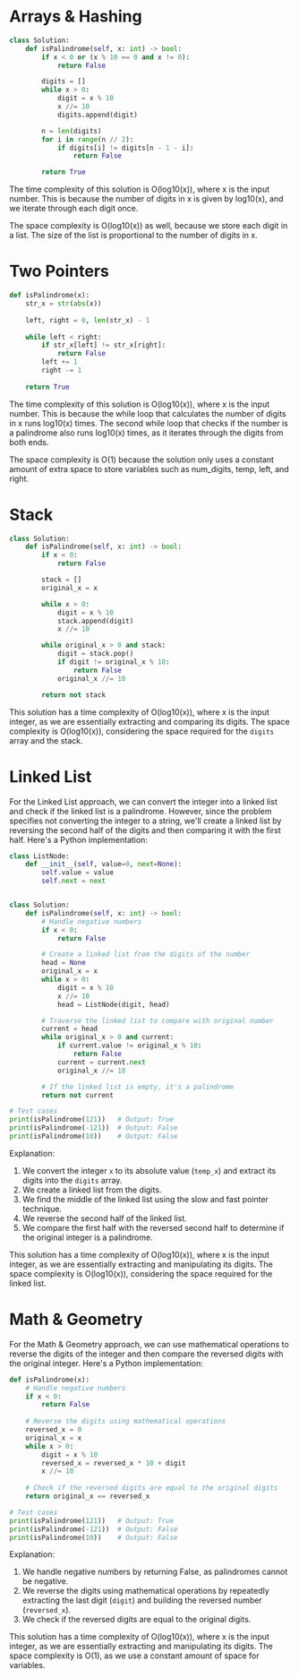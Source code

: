 # Arrays & Hashing

```python
class Solution:
    def isPalindrome(self, x: int) -> bool:
        if x < 0 or (x % 10 == 0 and x != 0):
            return False

        digits = []
        while x > 0:
            digit = x % 10
            x //= 10
            digits.append(digit)

        n = len(digits)
        for i in range(n // 2):
            if digits[i] != digits[n - 1 - i]:
                return False

        return True
```

The time complexity of this solution is O(log10(x)), where x is the input number. This is because the number of digits in x is given by log10(x), and we iterate through each digit once.

The space complexity is O(log10(x)) as well, because we store each digit in a list. The size of the list is proportional to the number of digits in x.

# Two Pointers

```python
def isPalindrome(x):
    str_x = str(abs(x))
    
    left, right = 0, len(str_x) - 1
    
    while left < right:
        if str_x[left] != str_x[right]:
            return False
        left += 1
        right -= 1
    
    return True

```

The time complexity of this solution is O(log10(x)), where x is the input number. This is because the while loop that calculates the number of digits in x runs log10(x) times. The second while loop that checks if the number is a palindrome also runs log10(x) times, as it iterates through the digits from both ends.

The space complexity is O(1) because the solution only uses a constant amount of extra space to store variables such as num_digits, temp, left, and right.

# Stack

```python
class Solution:
    def isPalindrome(self, x: int) -> bool:
        if x < 0:
            return False

        stack = []
        original_x = x

        while x > 0:
            digit = x % 10
            stack.append(digit)
            x //= 10

        while original_x > 0 and stack:
            digit = stack.pop()
            if digit != original_x % 10:
                return False
            original_x //= 10

        return not stack

```

This solution has a time complexity of O(log10(x)), where x is the input integer, as we are essentially extracting and comparing its digits. The space complexity is O(log10(x)), considering the space required for the `digits` array and the stack.

# Linked List

For the Linked List approach, we can convert the integer into a linked list and check if the linked list is a palindrome. However, since the problem specifies not converting the integer to a string, we'll create a linked list by reversing the second half of the digits and then comparing it with the first half. Here's a Python implementation:

```python
class ListNode:
    def __init__(self, value=0, next=None):
        self.value = value
        self.next = next


class Solution:
    def isPalindrome(self, x: int) -> bool:
        # Handle negative numbers
        if x < 0:
            return False

        # Create a linked list from the digits of the number
        head = None
        original_x = x
        while x > 0:
            digit = x % 10
            x //= 10
            head = ListNode(digit, head)

        # Traverse the linked list to compare with original number
        current = head
        while original_x > 0 and current:
            if current.value != original_x % 10:
                return False
            current = current.next
            original_x //= 10

        # If the linked list is empty, it's a palindrome
        return not current

# Test cases
print(isPalindrome(121))   # Output: True
print(isPalindrome(-121))  # Output: False
print(isPalindrome(10))    # Output: False
```

Explanation:
1. We convert the integer `x` to its absolute value (`temp_x`) and extract its digits into the `digits` array.
2. We create a linked list from the digits.
3. We find the middle of the linked list using the slow and fast pointer technique.
4. We reverse the second half of the linked list.
5. We compare the first half with the reversed second half to determine if the original integer is a palindrome.

This solution has a time complexity of O(log10(x)), where x is the input integer, as we are essentially extracting and manipulating its digits. The space complexity is O(log10(x)), considering the space required for the linked list.

# Math & Geometry

For the Math & Geometry approach, we can use mathematical operations to reverse the digits of the integer and then compare the reversed digits with the original integer. Here's a Python implementation:

```python
def isPalindrome(x):
    # Handle negative numbers
    if x < 0:
        return False
    
    # Reverse the digits using mathematical operations
    reversed_x = 0
    original_x = x
    while x > 0:
        digit = x % 10
        reversed_x = reversed_x * 10 + digit
        x //= 10
    
    # Check if the reversed digits are equal to the original digits
    return original_x == reversed_x

# Test cases
print(isPalindrome(121))   # Output: True
print(isPalindrome(-121))  # Output: False
print(isPalindrome(10))    # Output: False
```

Explanation:
1. We handle negative numbers by returning False, as palindromes cannot be negative.
2. We reverse the digits using mathematical operations by repeatedly extracting the last digit (`digit`) and building the reversed number (`reversed_x`).
3. We check if the reversed digits are equal to the original digits.

This solution has a time complexity of O(log10(x)), where x is the input integer, as we are essentially extracting and manipulating its digits. The space complexity is O(1), as we use a constant amount of space for variables.